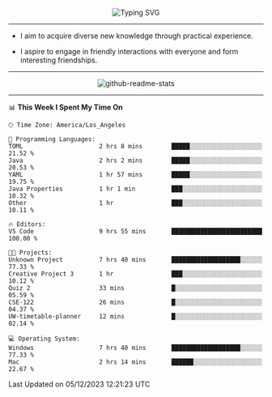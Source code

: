 <p align="center">
  <img src="https://readme-typing-svg.demolab.com?font=Fira+Code&weight=500&size=32&duration=2500&pause=1600&center=true&vCenter=true&random=false&width=1024&height=64&lines=Hi+there+%F0%9F%91%8B;I'm+delighted+you+could+make+it+here+%F0%9F%8E%89;I'm+Harry%2C+a+college+student+still+finding+my+way" alt="Typing SVG" />
</p>


---


- I aim to acquire diverse new knowledge through practical experience.

- I aspire to engage in friendly interactions with everyone and form interesting friendships.


---


<p align="center">
  <img src="https://github-readme-stats.vercel.app/api?username=Harry-Jing&show_icons=true" alt="github-readme-stats"/>
</p>


---

<!--START_SECTION:waka-->
📊 **This Week I Spent My Time On** 

```text
🕑︎ Time Zone: America/Los_Angeles

💬 Programming Languages: 
TOML                     2 hrs 8 mins        █████░░░░░░░░░░░░░░░░░░░░   21.52 % 
Java                     2 hrs 2 mins        █████░░░░░░░░░░░░░░░░░░░░   20.53 % 
YAML                     1 hr 57 mins        █████░░░░░░░░░░░░░░░░░░░░   19.75 % 
Java Properties          1 hr 1 min          ███░░░░░░░░░░░░░░░░░░░░░░   10.32 % 
Other                    1 hr                ███░░░░░░░░░░░░░░░░░░░░░░   10.11 % 

🔥 Editors: 
VS Code                  9 hrs 55 mins       █████████████████████████   100.00 % 

🐱‍💻 Projects: 
Unknown Project          7 hrs 40 mins       ███████████████████░░░░░░   77.33 % 
Creative Project 3       1 hr                ███░░░░░░░░░░░░░░░░░░░░░░   10.12 % 
Quiz 2                   33 mins             █░░░░░░░░░░░░░░░░░░░░░░░░   05.59 % 
CSE-122                  26 mins             █░░░░░░░░░░░░░░░░░░░░░░░░   04.37 % 
UW-timetable-planner     12 mins             █░░░░░░░░░░░░░░░░░░░░░░░░   02.14 % 

💻 Operating System: 
Windows                  7 hrs 40 mins       ███████████████████░░░░░░   77.33 % 
Mac                      2 hrs 14 mins       ██████░░░░░░░░░░░░░░░░░░░   22.67 % 
```


 Last Updated on 05/12/2023 12:21:23 UTC
<!--END_SECTION:waka-->
